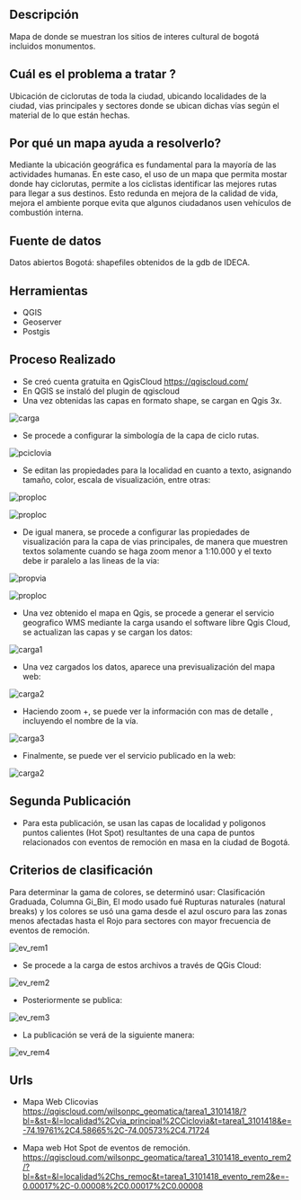 ## Descripción

Mapa de donde se muestran los sitios de interes cultural de bogotá incluidos monumentos.

##  Cuál es el problema a tratar ?

Ubicación de ciclorutas de toda la ciudad, ubicando localidades de la ciudad, vias principales y sectores donde se ubican dichas vías según el material de lo que están hechas. 

##  Por qué un mapa ayuda a resolverlo?

Mediante la ubicación geográfica es fundamental para la mayoría de las actividades humanas. En este caso, el uso de un mapa que permita mostar donde hay ciclorutas, permite a los ciclistas identificar las mejores rutas para llegar a sus destinos. Esto redunda en mejora de la calidad de vida, mejora el ambiente porque evita que algunos ciudadanos usen vehículos de combustión interna.

## Fuente de datos

Datos abiertos Bogotá: shapefiles obtenidos de la gdb de IDECA.

##  Herramientas
- QGIS
- Geoserver
- Postgis

##  Proceso Realizado

- Se creó cuenta gratuita en QgisCloud https://qgiscloud.com/
- En QGIS se instaló del plugin de qgiscloud
- Una vez obtenidas las capas en formato shape, se cargan en Qgis 3x.

![carga](images/carga_shapes.jpg)

- Se procede a configurar la simbología de la capa de ciclo rutas.

![pciclovia](images/prop_cvia_simbol.jpg)

- Se editan las propiedades para la localidad en cuanto a texto, asignando tamaño, color, escala de visualización, entre otras:

![proploc](images/prop_localidad_etiq_texto.jpg)

![proploc](images/prop_localidad_etiqueta.jpg)


- De igual manera, se procede a configurar las propiedades de visualización para la capa de vias principales, de manera que muestren textos solamente cuando se haga zoom menor a 1:10.000 y el texto debe ir paralelo a las lineas de la via:

![propvia](images/prop_viaprin_etiq_rep.jpg)

![proploc](images/prop_viaprin_etiqueta.jpg)

- Una vez obtenido el mapa en Qgis, se procede a generar el servicio geografico WMS mediante la carga usando el software libre Qgis Cloud, se actualizan las capas y se cargan los datos:

![carga1](images/qgis_cloud_carga.jpg)

- Una vez cargados los datos, aparece una previsualización del mapa web:

![carga2](images/qgis_cloudmapa.jpg)

- Haciendo zoom +, se puede ver la información con mas de detalle , incluyendo el nombre de la vía.

![carga3](images/qgiscloud_pub_zoom.jpg)

- Finalmente, se puede ver el servicio publicado en la web:

![carga2](images/qgiscloud_publicado.jpg)

## Segunda Publicación
- Para esta publicación, se usan las capas de localidad y poligonos puntos calientes (Hot Spot) resultantes de una capa de puntos relacionados con eventos de remoción en masa en la ciudad de Bogotá.

## Criterios de clasificación

Para determinar la gama de colores, se determinó usar: Clasificación Graduada, Columna Gi_Bin, El modo usado fué Rupturas naturales (natural breaks) y los colores se usó una gama desde el azul oscuro para las zonas menos afectadas hasta el Rojo para sectores con mayor frecuencia de eventos de remoción.

![ev_rem1](images/hotspot_rem_simbol.jpg)

- Se procede a la carga de estos archivos a través de QGis Cloud:

![ev_rem2](images/qgis_cloud_carga_ev_rem.jpg)

- Posteriormente se publica:

![ev_rem3](images/hotspot_rem_pub2.jpg)

- La publicación se verá de la siguiente manera:

![ev_rem4](images/qgiscloud_pub_ev_rem.jpg)


##  Urls

- Mapa Web Clicovias
https://qgiscloud.com/wilsonpc_geomatica/tarea1_3101418/?bl=&st=&l=localidad%2Cvia_principal%2CCiclovia&t=tarea1_3101418&e=-74.19761%2C4.58665%2C-74.00573%2C4.71724

- Mapa web Hot Spot de eventos de remoción.
https://qgiscloud.com/wilsonpc_geomatica/tarea1_3101418_evento_rem2/?bl=&st=&l=localidad%2Chs_remoc&t=tarea1_3101418_evento_rem2&e=-0.00017%2C-0.00008%2C0.00017%2C0.00008
